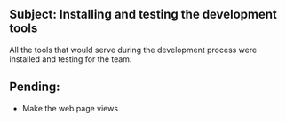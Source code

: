 ## Subject: Installing and testing the development tools

All the tools that would serve during the development process were installed and testing for the team.

## Pending:

+ Make the web page views